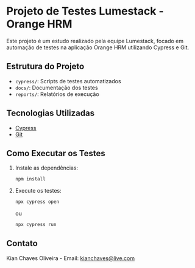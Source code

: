 # Projeto de Testes Lumestack - Orange HRM

Este projeto é um estudo realizado pela equipe Lumestack, focado em automação de testes na aplicação Orange HRM utilizando Cypress e Git.

## Estrutura do Projeto

- `cypress/`: Scripts de testes automatizados
- `docs/`: Documentação dos testes
- `reports/`: Relatórios de execução

## Tecnologias Utilizadas

- [Cypress](https://www.cypress.io/)
- [Git](https://git-scm.com/)

## Como Executar os Testes

1. Instale as dependências:
   ```bash
   npm install
   ```
2. Execute os testes:
   ```bash
   npx cypress open
   ```
   ou
   ```bash
   npx cypress run
   ```

## Contato

Kian Chaves Oliveira - Email: kianchaves@live.com
